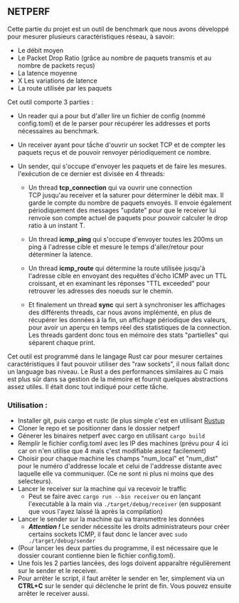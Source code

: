 ## NETPERF

Cette partie du projet est un outil de benchmark que nous avons développé pour mesurer plusieurs caractéristiques réseau, à savoir:

- Le débit moyen
- Le Packet Drop Ratio (grâce au nombre de paquets transmis et au nombre de packets reçus)
- La latence moyenne
- X Les variations de latence
- La route utilisée par les paquets



Cet outil comporte 3 parties : 

- Un reader qui a pour but d'aller lire un fichier de config (nommé config.toml) et de le parser pour récupérer les addresses et ports nécessaires au benchmark.

- Un receiver ayant pour tầche d'ouvrir un socket TCP et de compter les paquets reçus et de pouvoir renvoyer périodiquement ce nombre.

- Un sender, qui s'occupe d'envoyer les paquets et de faire les mesures. l'exécution de ce dernier est divisée en 4 threads:
  
  - Un thread **tcp_connection** qui va ouvrir une connection TCP jusqu'au receiver et la saturer pour déterminer le débit max. Il garde le compte du nombre de paquets envoyés.
    Il envoie également périodiquement des messages "update" pour que le receiver lui renvoie son compte actuel de paquets pour pouvoir calculer le drop ratio à un instant T.
  
  - Un thread **icmp_ping** qui s'occupe d'envoyer toutes les 200ms un ping à l'adresse cible et mesure le temps d'aller/retour pour déterminer la latence.
  
  - Un thread **icmp_route** qui détermine la route utilisée jusqu'à l'adresse cible en envoyant des requêtes d'écho ICMP avec un TTL croissant, et en examinant les réponses "TTL exceeded" pour retrouver les adresses des noeuds sur le chemin.
  
  - Et finalement un thread **sync** qui sert à synchroniser les affichages des différents threads, car nous avons implémenté, en plus de récupérer les données à la fin, un affichage périodique des valeurs, pour avoir un aperçu en temps réel des statistiques de la connection. Les threads gardent donc tous en mémoire des stats "partielles" qui séparent chaque print.



Cet outil est programmé dans le langage Rust car pour mesurer certaines caractéristiques il faut pouvoir utiliser des "raw sockets", il nous fallait donc un language bas niveau. Le Rust a des performances similaires au C mais est plus sûr dans sa gestion de la mémoire et fournit quelques abstractions assez utiles. Il était donc tout indiqué pour cette tầche. 


### Utilisation :

- Installer git, puis cargo et rustc (le plus simple c'est en utilisant [Rustup](https://rustup.rs/)
- Cloner le repo et se positionner dans le dossier netperf
- Génerer les binaires netperf avec cargo en utilisant ```cargo build```
- Remplir le fichier config.toml avec les IP des machines (prévu pour 4 ici car on n'en utilise que 4 mais c'est modifiable assez facilement)
- Choisir pour chaque machine les champs "num_local" et "num_dist" pour le numéro d'addresse locale et celui de l'addresse distante avec laquelle elle va communiquer. (Ce ne sont ni plus ni moins que des selecteurs).
- Lancer le receiver sur la machine qui va recevoir le traffic
  - Peut se faire avec ```cargo run --bin receiver``` ou en lançant l'executable à la main via ```./target/debug/receiver``` (en supposant que vous l'ayez laissé là après la compilation)
- Lancer le sender sur la machine qui va transmettre les données
  - ***Attention !*** Le sender nécessite les droits administrateurs pour créer certains sockets ICMP, il faut donc le lancer avec ```sudo ./target/debug/sender```
- (Pour lancer les deux parties du programme, il est nécessaire que le dossier courant contienne bien le fichier config.toml).
- Une fois les 2 parties lancées, des logs doivent apparaître régulièrement sur le sender et le receiver.
- Pour arrêter le script, il faut arrêter le sender en 1er, simplement via un **CTRL+C** sur le sender qui déclenche le print de fin. Vous pouvez ensuite arrêter le receiver aussi.


